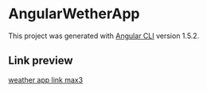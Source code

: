 # AngularWetherApp

This project was generated with [Angular CLI](https://github.com/angular/angular-cli) version 1.5.2.

## Link preview

[weather app link max3](http://simplistic-size.surge.sh/)
